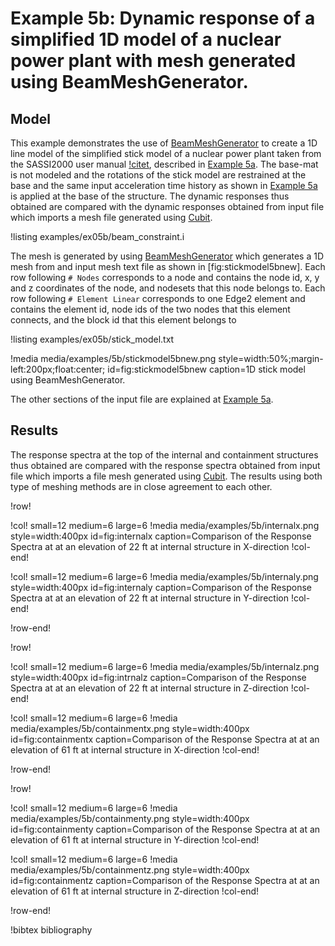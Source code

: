 # Example 5b: Dynamic response of a simplified 1D model of a nuclear power plant  with mesh generated using BeamMeshGenerator.

## Model

This example demonstrates the use of [BeamMeshGenerator](source/index.md) to create a 1D line model of the simplified stick model of a nuclear power plant taken from the SASSI2000 user manual [!citet](sassiuser2006), described in [Example 5a](examples/example5a). The base-mat is not modeled and the rotations of the stick model are restrained at the base and the same input acceleration time history as shown in [Example 5a](examples/example5a) is applied at the base of the structure. The dynamic responses thus obtained are compared with the dynamic responses obtained from input file which imports a mesh file generated using [Cubit](https://cubit.sandia.gov/).


!listing examples/ex05b/beam_constraint.i

The mesh is generated by using [BeamMeshGenerator](source/index.md) which generates a 1D mesh from and input mesh text file as shown in [fig:stickmodel5bnew]. Each row following `# Nodes` corresponds to a node and contains the node id, x, y and z coordinates of the node, and nodesets that this node belongs to. Each row following `# Element Linear` corresponds to one Edge2 element and contains the element id, node ids of the two nodes that this element connects, and the block id that this element belongs to

!listing examples/ex05b/stick_model.txt

!media media/examples/5b/stickmodel5bnew.png
       style=width:50%;margin-left:200px;float:center;
       id=fig:stickmodel5bnew
       caption=1D stick model using BeamMeshGenerator.

The other sections of the input file are explained at [Example 5a](examples/example5a).

## Results

The response spectra at the top of the internal and containment structures thus obtained are compared with the response spectra obtained from input file which imports a file mesh generated using [Cubit](https://cubit.sandia.gov/). The results using both type of meshing methods are in close agreement to each other.

!row!

!col! small=12 medium=6 large=6
!media media/examples/5b/internalx.png
       style=width:400px id=fig:internalx
       caption=Comparison of the Response Spectra at at an elevation of 22 ft at internal structure in X-direction
!col-end!

!col! small=12 medium=6 large=6
!media media/examples/5b/internaly.png
       style=width:400px id=fig:internaly
       caption=Comparison of the Response Spectra at at an elevation of 22 ft at internal structure in Y-direction
!col-end!

!row-end!

!row!

!col! small=12 medium=6 large=6
!media media/examples/5b/internalz.png
       style=width:400px id=fig:intrnalz
       caption=Comparison of the Response Spectra at at an elevation of 22 ft at internal structure in Z-direction
!col-end!

!col! small=12 medium=6 large=6
!media media/examples/5b/containmentx.png
       style=width:400px id=fig:containmentx
       caption=Comparison of the Response Spectra at at an elevation of 61 ft at internal structure in X-direction
!col-end!

!row-end!

!row!

!col! small=12 medium=6 large=6
!media media/examples/5b/containmenty.png
       style=width:400px id=fig:containmenty
       caption=Comparison of the Response Spectra at at an elevation of 61 ft at internal structure in Y-direction
!col-end!

!col! small=12 medium=6 large=6
!media media/examples/5b/containmentz.png
       style=width:400px id=fig:containmentz
       caption=Comparison of the Response Spectra at at an elevation of 61 ft at internal structure in Z-direction
!col-end!

!row-end!




!bibtex bibliography

